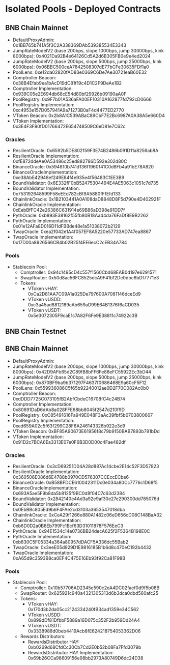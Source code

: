 # Isolated Pools - Deployed Contracts

## BNB Chain Mainnet
* DefaultProxyAdmin: 0x1BB765b741A5f3C2A338369DAb539385534E3343
* JumpRateModelV2 (base 200bps, slope 1000bps, jump 30000bps, kink 8000bps): 0x4021Da92B4e64126Cd5A2d6B305FB0e9e4ed2024
* JumpRateModelV2 (base 200bps, slope 500bps, jump 25000bps, kink 6000bps): 0x06BBC500ceA7842508307dE77bCFe30635FDf1a0
* PoolLens: 0xe12da02820fAD83e0369C6De7Ae30721eaB60E32
* Comptroller Beacon: 0x38B4Efab9ea1bAcD19dC81f19c4D1C2F9DeAe1B2
* Comptroller Implementation: 0x939C05e2E694db68cE54d80bf29926b09190aA0F
* PoolRegistry: 0x9F7b01A536aFA00EF10310A162877fd792cD0666
* PoolRegistry Implementation: 0xc4953e157D057941A9a71273B0aF4d4477ED2770
* VToken Beacon: 0x2b8A1C539ABaC89CbF7E2Bc6987A0A38A5e660D4
* VToken Implementation:  0x3E4F3F90fD01766472E654748509C6eD81e7C62c

### Oracles
  * ResilientOracle: 0x6592b5DE802159F3E74B2486b091D11a8256ab8A
  * ResilientOracle Implementation: 0xfE872ddeAe0A53486c25ed882786D592e302d80C
  * BinanceOracle: 0x594810b741d136f1960141C0d8Fb4a91bE78A820
  * BinanceOracleImplementation: 0xe38AbE42948ef249E84f4e935e4f56483C1EE3B9
  * BoundValidator: 0x6E332fF0bB52475304494E4AE5063c1051c7d735
  * BoundValidator Implementation: 0x753192648599F58eEEd782cBf9A5880fFfEfd133
  * ChainlinkOracle: 0x1B2103441A0A108daD8848D8F5d790e4D402921F
  * ChainlinkOracle Implementation: 0xEebBfFC42e26386C631914e69B86aD398e91DD7f
  * PythOracle: 0xb893E38162f55fb80B18Aa44da76FaDf8E9B2262
  * PythOracle Implementation: 0x01e12AFa8D016D11dFBBde48e1a51038072b2129
  * TwapOracle: 0xea2f042e1A4f057EF8A5220e57733AD747ea8867
  * TwapOracle Implementation: 0x17D00a8926566CB4b02B25f4EE6ecC2cEB34A784

### Pools

* Stablecoin Pool:
  * Comptroller:  0x94c1495cD4c557f1560Cbd68EAB0d197e6291571
  * SwapRouter: 0x50d8ac56FC8525dcA9F41b12De0dbc6bDf7771e3
  * Tokens 
    * VToken vHAY: 0xCa2D81AA7C09A1a025De797600A7081146dceEd9
    * VToken vUSDD: 0xc3a45ad8812189cAb659aD99E64B1376f6aCD035
    * VToken vUSDT: 0x5e3072305F9caE1c7A82F6Fe9E38811c74922c3B

## BNB Chain Testnet

## BNB Chain Mainnet
* DefaultProxyAdmin:
* JumpRateModelV2 (base 200bps, slope 1000bps, jump 30000bps, kink 8000bps): 0x42D9AFb65d2C89fB8bFF6Fe88eFC55922Ec3bD44
* JumpRateModelV2 (base 200bps, slope 500bps, jump 25000bps, kink 6000bps): 0x870BF9ba9b371297F4637f0686468E9a60cF5F12
* PoolLens: 0x559936086C5f65b92240012ae0D2F70C082Ac0b0
* Comptroller Beacon: 0xdDDD7725C073105fB2AbfCbdeC16708fC4c24B74
* Comptroller Implementation: 0x80691DaD6dAb8a028FFE68bb8045f2547d210f9D
* PoolRegistry: 0xC85491616Fa949E048F3aAc39fbf5b0703800667
* PoolRegistry Implementation: 0xed659A02c5f63f299C28F6A246143326b922e3d9 
* VToken Beacon: 0xBF85A90673E61956f8c79b9150BAB7893b791bDd
* VToken Implementation: 0x91D2c7BCA6Ea3313E07e0F6B3D0D00c4Fae482df

### Oracles
  * ResilientOracle: 0x3cD69251D04A28d887Ac14cbe2E14c52F3D57823
  * ResilientOracle Implementation: 0x360506E086d6E4788b0970CD576307CCEccECbe6
  * BinanceOracle: 0xB58BFDCE610042311Dc0e034a80Cc7776c1D68f5
  * BinanceOracleImplementation: 0x693A5ae5F9b8da5b8125f9BC0d8f04C7c63d2384
  * BoundValidator: 0x2842140e4Ad3a92e9af30e27e290300dd785076d
  * BoundValidator Implementation: 0x0EbBBc805Ed9b6F4FAe2cd3103a3653547018dba
  * ChainlinkOracle: 0xCeA29f1266e880A1482c06eD656cD08C148BaA32
  * ChainlinkOracle Implementation: 0xb6D0D2a0B8Eb799Fc1Bcf63D31011878F576EeC3
  * PythOracle: 0x94E1534c14e0736BB24decA625f2F5364B198E0C
  * PythOracle Implementation: 0xb830C5F05334a364a80957dDACF5A336dc55Bab2
  * TwapOracle: 0x3eeE05d929D1E9816185B1b6d8c470eC192b4432
  * TwapOracle Implementation: 0xA65d9c3593B8ca0EF4C475E16Eb93f92Ca81F98B

### Pools

* Stablecoin Pool:
  * Comptroller:  0x10b57706AD2345e590c2eA4DC02faef0d9f5b08B
  * SwapRouter: 0x625921c940a4321305313d6b3dca0dbd560afc25
  * Tokens: 
    * VToken vHAY: 0x170d3b2da05cc2124334240fB34ad1359e34C562
    * VToken vUSDD: 0x899dDf81DfbbF5889a16D075c352F2b959Dd24A4
    * VToken vUSDT: 0x3338988d0beb4419Acb8fE624218754053362D06
  * Rewards Distributors:
    * RewardsDistributor HAY: 0xb0269d68CfdCc30Cb7Cd2E0b52b08Fa7Ffd3079b
    * RewardsDistributor HAY Implementation: 0x69b26CCa98609156e98bb2973A80749D6dc24D38
